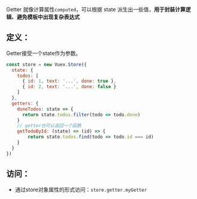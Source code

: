 Getter 就像计算属性`computed`，可以根据 state 派生出一些值，**用于封装计算逻辑、避免模板中出现复杂表达式**
## 定义：
Getter接受一个state作为参数。
```js
const store = new Vuex.Store({
  state: {
    todos: [
      { id: 1, text: '...', done: true },
      { id: 2, text: '...', done: false }
    ]
  },
  getters: {
    doneTodos: state => {
      return state.todos.filter(todo => todo.done)
    }
    // getter也可以返回一个函数
	getTodoById: (state) => (id) => {
	    return state.todos.find(todo => todo.id === id)
	}
  }
})
```
## 访问：
-  通过store对象属性的形式访问：`store.getter.myGetter`
